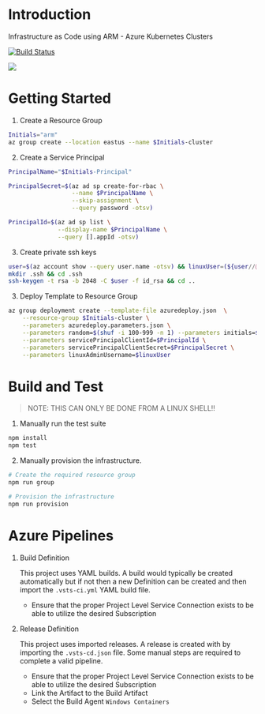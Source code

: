 # Introduction
Infrastructure as Code using ARM - Azure Kubernetes Clusters

[![Build Status](https://cloudcodeit.visualstudio.com/DemoStuff/_apis/build/status/danielscholl.iac-aks)](https://cloudcodeit.visualstudio.com/DemoStuff/_build/latest?definitionId=26)


<a href="https://portal.azure.com/#create/Microsoft.Template/uri/https%3A%2F%2Fraw.githubusercontent.com%2Fdanielscholl%2Fazure-terraform-aks%2Fmaster%2Farm%2Fazuredeploy.json" target="_blank">
    <img src="http://azuredeploy.net/deploybutton.png"/>
</a>

# Getting Started

1. Create a Resource Group

```bash
Initials="arm"
az group create --location eastus --name $Initials-cluster
```

2. Create a Service Principal

```bash
PrincipalName="$Initials-Principal"

PrincipalSecret=$(az ad sp create-for-rbac \
                  --name $PrincipalName \
                  --skip-assignment \
                  --query password -otsv)

PrincipalId=$(az ad sp list \
              --display-name $PrincipalName \
              --query [].appId -otsv)
```

3. Create private ssh keys

```bash
user=$(az account show --query user.name -otsv) && linuxUser=(${user//@/ })
mkdir .ssh && cd .ssh
ssh-keygen -t rsa -b 2048 -C $user -f id_rsa && cd ..
```

3. Deploy Template to Resource Group

```bash
az group deployment create --template-file azuredeploy.json  \
    --resource-group $Initials-cluster \
    --parameters azuredeploy.parameters.json \
    --parameters random=$(shuf -i 100-999 -n 1) --parameters initials=$Initials  \
    --parameters servicePrincipalClientId=$PrincipalId \
    --parameters servicePrincipalClientSecret=$PrincipalSecret \
    --parameters linuxAdminUsername=$linuxUser

```

# Build and Test 

>NOTE:  THIS CAN ONLY BE DONE FROM A LINUX SHELL!!

1. Manually run the test suite

```bash
npm install
npm test
```

2. Manually provision the infrastructure.

```bash
# Create the required resource group
npm run group

# Provision the infrastructure
npm run provision
```

# Azure Pipelines

1. Build Definition

    This project uses YAML builds.  A build would typically be created automatically but if not then a new Definition can be created and then import the `.vsts-ci.yml` YAML build file.

    - Ensure that the proper Project Level Service Connection exists to be able to utilize the desired Subscription

1. Release Definition

    This project uses imported releases. A release is created with by importing the `.vsts-cd.json` file.  Some manual steps are required  to complete a valid pipeline.

    - Ensure that the proper Project Level Service Connection exists to be able to utilize the desired Subscription
    - Link the Artifact to the Build Artifact
    - Select the Build Agent `Windows Containers`
  